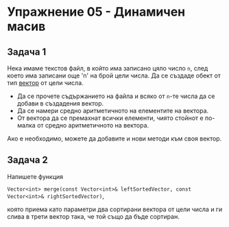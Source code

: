 # Упражнение 05 - Динамичен масив

## Задача 1

Нека имаме текстов файл, в който има записано цяло число `n`, след което има записани още 'n' на брой цели числа.
Да се създаде обект от тип [вектор](https://github.com/darina2612/OOP_IS_2018/blob/master/Exercises/03/README.md) от цели числа. 
* Да се прочете съдържанието на файла и всяко от `n`-те числа да се добави в създадения вектор.
* Да се намери средно аритметичното на елементите на вектора.
* От вектора да се премахнат всички елементи, чиято стойнот е по-малка от средно аритметичното на вектора.

Ако е необходимо, можете да добавите и нови методи към своя вектор.

## Задача 2

Напишете функция 

`Vector<int> merge(const Vector<int>& leftSortedVector, const Vector<int>& rightSortedVector)`,

която приема като параметри два сортирани вектора от цели числа и ги слива в трети вектор така, че той също да бъде сортиран.
